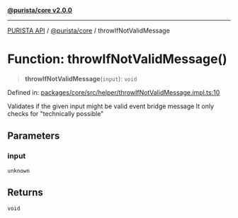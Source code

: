 [**@purista/core v2.0.0**](../README.md)

***

[PURISTA API](../../../packages.md) / [@purista/core](../README.md) / throwIfNotValidMessage

# Function: throwIfNotValidMessage()

> **throwIfNotValidMessage**(`input`): `void`

Defined in: [packages/core/src/helper/throwIfNotValidMessage.impl.ts:10](https://github.com/puristajs/purista/blob/master/packages/core/src/helper/throwIfNotValidMessage.impl.ts#L10)

Validates if the given input might be valid event bridge message
It only checks for "technically possible"

## Parameters

### input

`unknown`

## Returns

`void`
